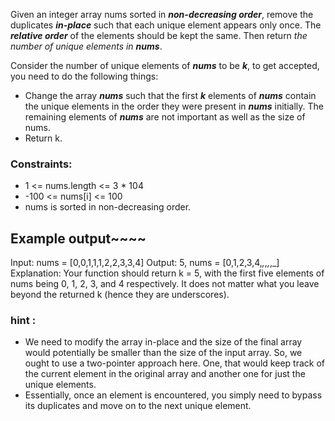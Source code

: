 Given an integer array nums sorted in ***non-decreasing order***,
remove the duplicates ***in-place*** such that each unique element appears only once.
The ***relative order*** of the elements should be kept the same.
Then return *the number of unique elements in* ***nums***.

Consider the number of unique elements of ***nums*** to be ***k***,
to get accepted, you need to do the following things:

* Change the array ***nums*** such that the first ***k*** elements of ***nums*** contain the unique elements 
in the order they were present in ***nums*** initially. The remaining elements of ***nums*** are not important as well as the size of nums.
* Return k.


### Constraints:

* 1 <= nums.length <= 3 * 104
* -100 <= nums[i] <= 100
* nums is sorted in non-decreasing order.


## Example output~~~~
Input: nums = [0,0,1,1,1,2,2,3,3,4]
Output: 5, nums = [0,1,2,3,4,_,_,_,_,_]
Explanation: Your function should return k = 5, with the first five elements of nums being 0, 1, 2, 3, and 4 respectively.
It does not matter what you leave beyond the returned k (hence they are underscores).


### hint :

* We need to modify the array in-place and the size of the final array would potentially be
smaller than the size of the input array. So, we ought to use a two-pointer approach here.
One, that would keep track of the current element in the original array and another one for just 
the unique elements.
* Essentially, once an element is encountered, you simply need to bypass its duplicates and
move on to the next unique element.
